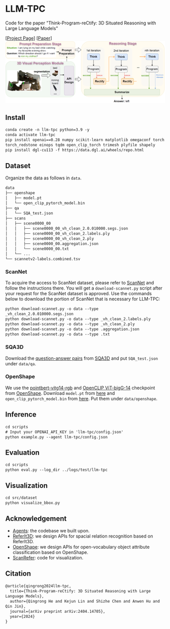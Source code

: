 # LLM-TPC
Code for the paper "Think-Program-reCtify: 3D Situated Reasoning with Large Language Models"

[[Project Page](https://qingrongh.github.io/LLM-TPC/)] [[Paper](https://arxiv.org/abs/2404.14705)]
<img src="docs/assets/LLM-TPC.png"/>

## Install
```Shell
conda create -n llm-tpc python=3.9 -y
conda activate llm-tpc
pip install openai==0.28 numpy scikit-learn matplotlib omegaconf torch torch_redstone einops tqdm open_clip_torch trimesh plyfile shapely
pip install dgl-cu113 -f https://data.dgl.ai/wheels/repo.html
```

## Dataset
Organize the data as follows in `data`.
```Shell
data
├── openshape
│   ├── model.pt
│   └── open_clip_pytorch_model.bin
├── qa
│   └── SQA_test.json
├── scans
│   ├── scene0000_00
│   │   ├── scene0000_00_vh_clean_2.0.010000.segs.json
│   │   ├── scene0000_00_vh_clean_2.labels.ply
│   │   ├── scene0000_00_vh_clean_2.ply
│   │   ├── scene0000_00.aggregation.json
│   │   └── scene0000_00.txt
│   └── ...
└── scannetv2-labels.combined.tsv
```

### ScanNet
To acquire the access to ScanNet dataset, please refer to [ScanNet](https://github.com/ScanNet/ScanNet) and follow the instructions there. You will get a `download-scannet.py` script after your request for the ScanNet dataset is approved. Use the commands below to download the portion of ScanNet that is necessary for LLM-TPC:
```Shell
python download-scannet.py -o data --type _vh_clean_2.0.010000.segs.json
python download-scannet.py -o data --type _vh_clean_2.labels.ply
python download-scannet.py -o data --type _vh_clean_2.ply
python download-scannet.py -o data --type .aggregation.json
python download-scannet.py -o data --type .txt
```

### SQA3D
Download the [question-answer pairs](https://zenodo.org/record/7792397/files/ScanQA_format.zip) from [SQA3D](https://github.com/SilongYong/SQA3D) and put `SQA_test.json` under `data/qa`.

### OpenShape
We use the [pointbert-vitg14-rgb](https://huggingface.co/OpenShape/openshape-pointbert-vitg14-rgb/tree/main) and [OpenCLIP ViT-bigG-14](https://huggingface.co/laion/CLIP-ViT-bigG-14-laion2B-39B-b160k/tree/main) checkpoint from [OpenShape](https://github.com/Colin97/OpenShape_code).
Download `model.pt` from [here](https://huggingface.co/OpenShape/openshape-pointbert-vitg14-rgb/tree/main) and `open_clip_pytorch_model.bin` from [here](https://huggingface.co/laion/CLIP-ViT-bigG-14-laion2B-39B-b160k/tree/main). Put them under `data/openshape`.

## Inference
```Shell
cd scripts
# Input your OPENAI_API_KEY in 'llm-tpc/config.json'
python example.py --agent llm-tpc/config.json
```

## Evaluation
```Shell
cd scripts
python eval.py --log_dir ../logs/test/llm-tpc
```

## Visualization
```Shell
cd src/dataset
python visualize_bbox.py
```

## Acknowledgement
- [Agents](https://github.com/aiwaves-cn/agents): the codebase we built upon.
- [ReferIt3D](https://github.com/referit3d/referit3d): we design APIs for spacial relation recognition based on ReferIt3D.
- [OpenShape](https://github.com/Colin97/OpenShape_code): we design APIs for open-vocabulary object attribute classification based on OpenShape.
- [ScanRefer](https://github.com/daveredrum/ScanRefer): code for visualization.


## Citation
```
@article{qingrong2024llm-tpc,
  title={Think-Program-reCtify: 3D Situated Reasoning with Large Language Models},
  author={Qingrong He and Kejun Lin and Shizhe Chen and Anwen Hu and Qin Jin},
  journal={arXiv preprint arXiv:2404.14705},
  year={2024}
}
```